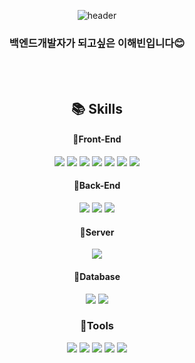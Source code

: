 <div align="center"> 

![header](https://capsule-render.vercel.app/api?type=waving&color=#d070fb&height=150&section=header&text=Front-and&fontColor=#ededed&fontSize=70&animation=fadeIn&fontAlignY=55&desc=%20&descAlignY=62&descAlign=62)
  
### 백엔드개발자가 되고싶은 이해빈입니다😊
  
 <br/>
 <br/>
  
##  📚 Skills
  #### 🌱Front-End
  <img src="https://img.shields.io/badge/HTML5-E34F26?style=flat&logo=HTML5&logoColor=white"/>
  <img src="https://img.shields.io/badge/CSS3-1572B6?style=flat&logo=CSS3&logoColor=white"/>
  <img src="https://img.shields.io/badge/JavaScript-F7DF1E?style=flat&logo=JavaScript&logoColor=white"/>
  <img src="https://img.shields.io/badge/jQuery-0769AD?style=flat&logo=jQuery&logoColor=white"/>
  <img src="https://img.shields.io/badge/Bootstrap-7952B3?style=flat&logo=Bootstrap&logoColor=white" />
  <img src="https://img.shields.io/badge/React-61DAFB?style=flat&logo=React&logoColor=white"/>
  <img src="https://img.shields.io/badge/Android Studio-3DDC84?style=flat&logo=Android Studio&logoColor=white"/>


 <br/>

 #### 🌱Back-End
  <img src="https://img.shields.io/badge/Java-007396?style=flat&logo=Conda-Forge&logoColor=white" />
  <img src="https://img.shields.io/badge/Spring-6DB33F?style=flat&logo=Spring&logoColor=white" />
  <img src="https://img.shields.io/badge/Spring Boot-6DB33F?style=flat&logo=Spring Boot&logoColor=white"/>

#### 🌱Server
  <img src="https://img.shields.io/badge/Apache-D22128?style=flat&logo=Apache&logoColor=white" />

#### 🌱Database
  <img src="https://img.shields.io/badge/MySQL-4479A1?style=flat&logo=MySQL&logoColor=white" />
  <img src="https://img.shields.io/badge/Oracle-F80000?style=flat&logo=Oracle&logoColor=white" />
  
### 🌱Tools
  <img src="https://img.shields.io/badge/Eclipse IDE-2C2255?style=flat&logo=EclipseIDE&logoColor=white" />
  <img src="https://img.shields.io/badge/Spring Tool Suite-6DB33F?style=flat&logo=Spring&logoColor=white" />
  <img src="https://img.shields.io/badge/Visual Studio Code-007ACC?style=flat&logo=VisualStudioCode&logoColor=white" />
  <img src="https://img.shields.io/badge/Tomcat-F8DC75?style=flat&logo=ApacheTomcat&logoColor=white" />
  <img src="https://img.shields.io/badge/GitHub-181717?style=flat&logo=GitHub&logoColor=white" />




<!---

- 👋 Hi, I’m @leehaebin
- 👀 I’m interested in ...
- 🌱 I’m currently learning ...
- 💞️ I’m looking to collaborate on ...
- 📫 How to reach me ...

leehaebin/leehaebin is a ✨ special ✨ repository because its `README.md` (this file) appears on your GitHub profile.
You can click the Preview link to take a look at your changes.
--->
